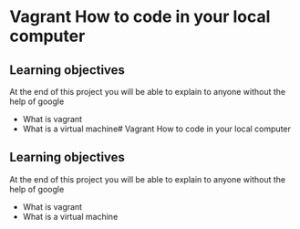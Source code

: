 # Vagrant How to code in your local computer

## Learning objectives

At the end of this project you will be able to explain to anyone without the help of google

* What is vagrant
* What is a virtual machine# Vagrant How to code in your local computer

## Learning objectives

At the end of this project you will be able to explain to anyone without the help of google

* What is vagrant
* What is a virtual machine
